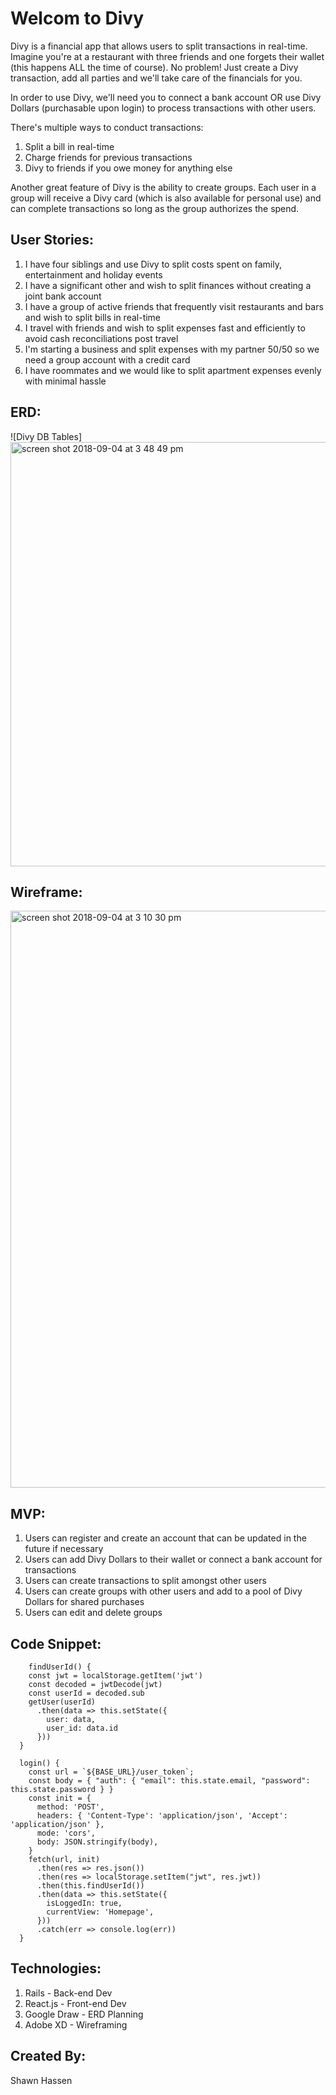 # Welcom to Divy

Divy is a financial app that allows users to split transactions in real-time. Imagine you're at a restaurant with three friends and one forgets their wallet (this happens ALL the time of course). No problem! Just create a Divy transaction, add all parties and we'll take care of the financials for you. 

In order to use Divy, we'll need you to connect a bank account OR use Divy Dollars (purchasable upon login) to process transactions with other users.

There's multiple ways to conduct transactions:

1. Split a bill in real-time
2. Charge friends for previous transactions
3. Divy to friends if you owe money for anything else

Another great feature of Divy is the ability to create groups. Each user in a group will receive a Divy card (which is also available for personal use) and can complete transactions so long as the group authorizes the spend.

## User Stories:

1. I have four siblings and use Divy to split costs spent on family, entertainment and holiday events
2. I have a significant other and wish to split finances without creating a joint bank account
3. I have a group of active friends that frequently visit restaurants and bars and wish to split bills in real-time
4. I travel with friends and wish to split expenses fast and efficiently to avoid cash reconciliations post travel
5. I'm starting a business and split expenses with my partner 50/50 so we need a group account with a credit card
6. I have roommates and we would like to split apartment expenses evenly with minimal hassle

## ERD:

![Divy DB Tables]<img width="679" alt="screen shot 2018-09-04 at 3 48 49 pm" src="https://user-images.githubusercontent.com/34017019/45054132-13c4a600-b05a-11e8-865c-4e804ec1364b.png">

## Wireframe:

<img width="923" alt="screen shot 2018-09-04 at 3 10 30 pm" src="https://user-images.githubusercontent.com/34017019/45052421-bda13400-b054-11e8-8cde-71d8d8623f3d.png">

## MVP:

1. Users can register and create an account that can be updated in the future if necessary
2. Users can add Divy Dollars to their wallet or connect a bank account for transactions
3. Users can create transactions to split amongst other users
4. Users can create groups with other users and add to a pool of Divy Dollars for shared purchases
5. Users can edit and delete groups

## Code Snippet:

``` 
    findUserId() {
    const jwt = localStorage.getItem('jwt')
    const decoded = jwtDecode(jwt)
    const userId = decoded.sub
    getUser(userId)
      .then(data => this.setState({ 
        user: data,
        user_id: data.id
      }))
  }

  login() {
    const url = `${BASE_URL}/user_token`;
    const body = { "auth": { "email": this.state.email, "password": this.state.password } }
    const init = {
      method: 'POST',
      headers: { 'Content-Type': 'application/json', 'Accept': 'application/json' },
      mode: 'cors',
      body: JSON.stringify(body),
    }
    fetch(url, init)
      .then(res => res.json())
      .then(res => localStorage.setItem("jwt", res.jwt))
      .then(this.findUserId())
      .then(data => this.setState({
        isLoggedIn: true,
        currentView: 'Homepage',
      }))
      .catch(err => console.log(err))
  }
  ```

## Technologies:

1. Rails - Back-end Dev
2. React.js - Front-end Dev
3. Google Draw - ERD Planning
4. Adobe XD - Wireframing

## Created By:

Shawn Hassen
